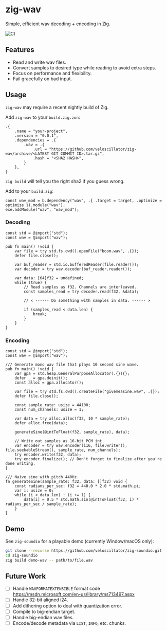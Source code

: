 # zig-wav

Simple, efficient wav decoding + encoding in Zig.

![CI](https://github.com/veloscillator/zig-wav/actions/workflows/build.yml/badge.svg)


## Features

- Read and write wav files.
- Convert samples to desired type while reading to avoid extra steps.
- Focus on performance and flexibility.
- Fail gracefully on bad input.


## Usage

`zig-wav` may require a recent nightly build of Zig.

Add `zig-wav` to your `build.zig.zon`:
```zig
.{
    .name = "your-project",
    .version = "0.0.1",
    .dependencies = .{
        .wav = .{
            .url = "https://github.com/veloscillator/zig-wav/archive/<LATEST GIT COMMIT ID>.tar.gz",
            .hash = "<SHA2 HASH>",
        }
    },
}
```
`zig build` will tell you the right sha2 if you guess wrong.

Add to your `build.zig`:
```zig
const wav_mod = b.dependency("wav", .{ .target = target, .optimize = optimize }).module("wav");
exe.addModule("wav", "wav_mod");
```


### Decoding

```zig
const std = @import("std");
const wav = @import("wav");

pub fn main() !void {
    var file = try std.fs.cwd().openFile("boom.wav", .{});
    defer file.close();

    var buf_reader = std.io.bufferedReader(file.reader());
    var decoder = try wav.decoder(buf_reader.reader());

    var data: [64]f32 = undefined;
    while (true) {
        // Read samples as f32. Channels are interleaved.
        const samples_read = try decoder.read(f32, &data);

        // < ------ Do something with samples in data. ------ >

        if (samples_read < data.len) {
            break;
        }
    }
}
```

### Encoding

```zig
const std = @import("std");
const wav = @import("wav");

/// Generate mono wav file that plays 10 second sine wave.
pub fn main() !void {
    var gpa = std.heap.GeneralPurposeAllocator(.{}){};
    defer _ = gpa.deinit();
    const alloc = gpa.allocator();

    var file = try std.fs.cwd().createFile("givemeasine.wav", .{});
    defer file.close();

    const sample_rate: usize = 44100;
    const num_channels: usize = 1;
    
    var data = try alloc.alloc(f32, 10 * sample_rate);
    defer alloc.free(data);

    generateSine(@intToFloat(f32, sample_rate), data);

    // Write out samples as 16-bit PCM int.
    var encoder = try wav.encoder(i16, file.writer(), file.seekableStream(), sample_rate, num_channels);
    try encoder.write(f32, data);
    try encoder.finalize(); // Don't forget to finalize after you're done writing.
}

/// Naive sine with pitch 440Hz.
fn generateSine(sample_rate: f32, data: []f32) void {
    const radians_per_sec: f32 = 440.0 * 2.0 * std.math.pi;
    var i: usize = 0;
    while (i < data.len) : (i += 1) {
        data[i] = 0.5 * std.math.sin(@intToFloat(f32, i) * radians_per_sec / sample_rate);
    }
}
```


## Demo

See `zig-soundio` for a playable demo (currently Window/macOS only):
```bash
git clone --recurse https://github.com/veloscillator/zig-soundio.git
cd zig-soundio
zig build demo-wav -- path/to/file.wav
```


## Future Work

- [ ] Handle `WAVFORMATEXTENSIBLE` format code https://msdn.microsoft.com/en-us/library/ms713497.aspx
- [ ] Handle 32-bit aligned i24.
- [ ] Add dithering option to deal with quantization error.
- [ ] Compile to big-endian target.
- [ ] Handle big-endian wav files.
- [ ] Encode/decode metadata via `LIST`, `INFO`, etc. chunks.
